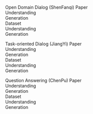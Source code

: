 Open Domain Dialog  (ShenFanqi)
Paper  
Understanding  
Generation  
Dataset  
Understanding  
Generation  

Task-oriented Dialog  (JiangYi) 
Paper  
Understanding  
Generation  
Dataset  
Understanding  
Generation  

Question Answering  (ChenPu)
Paper  
Understanding  
Generation  
Dataset  
Understanding  
Generation  


